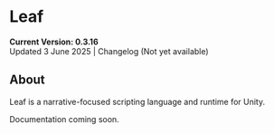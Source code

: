 # Leaf

**Current Version: 0.3.16**  
Updated 3 June 2025 | Changelog (Not yet available)

## About
Leaf is a narrative-focused scripting language and runtime for Unity.

Documentation coming soon.